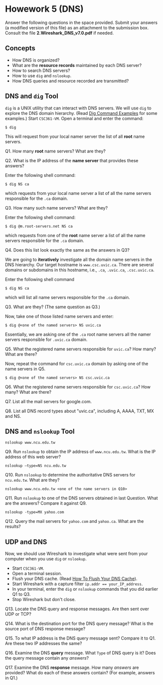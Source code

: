 # Howework 5 (DNS)

Answer the following questions in the space provided. Submit your answers (a modified version of this file) as an attachment to the submission box. Consult the file **2.Wireshark_DNS_v7.0.pdf** if needed.

## Concepts
  - How DNS is organized?
  - What are the **resource records** maintained by each DNS server?
  - How to search DNS servers?
  - How to use `dig` and `nslookup`.
  - How DNS queries and resource recorded are transmitted?


## DNS and `dig` Tool
`dig` is a UNIX utility that can interact with DNS servers. We will use `dig` to explore the DNS domain hierarchy. (Read [Dig Command Examples](https://www.thegeekstuff.com/2012/02/dig-command-examples/) for some examples.)
Start `CSC361-VM`. Open a terminal and enter the command:

    $ dig

This will request from your local namer server the list of all **root** name servers.

Q1. How many **root** name servers? What are they?
>
>
>

Q2. What is the IP address of the **name server** that provides these answers?
>
>
>

Enter the following shell command:

    $ dig NS ca

which requests from your local name server a list of all the name servers responsible for the `.ca` domain.


Q3. How many such name servers? What are they?
>
>
>

Enter the following shell command:

    $ dig @m.root-servers.net NS ca


which requests from one of the **root** name server a list of all the name servers responsible for the `.ca` domain.

Q4. Does this list look exactly the same as the answers in Q3?
>
>
>

We are going to **iteratively** investigate all the domain name servers in the DNS hierarchy. Our target hostname is `www.csc.uvic.ca`. There are several domains or subdomains in this hostname, i.e., `.ca`, `.uvic.ca`, `.csc.uvic.ca`.

Enter the following shell command

    $ dig NS ca

which will list all name servers responsible for the `.ca` domain.

Q3. What are they? (The same question as Q3.)
>
>
>

Now, take one of those listed name servers and enter:

    $ dig @<one of the named servers> NS uvic.ca

Essentially, we are asking one of the `.ca` root name servers all the namer servers responsible for `.uvic.ca` domain.


Q5. What the registered name servers responsible for `uvic.ca`? How many? What are there?
>
>
>

Now, repeat the command for `csc.uvic.ca` domain by asking one of the name servers in Q5.

    $ dig @<one of the named servers> NS csc.uvic.ca

Q6. What the registered name servers responsible for `csc.uvic.ca`? How many? What are there?
>
>
>


Q7. List all the mail servers for google.com.
>
>
>

Q8. List all DNS record types about "uvic.ca", including A, AAAA, TXT, MX and NS.
>
>
>

## DNS and `nslookup` Tool

    nslookup www.ncu.edu.tw

Q9. Run `nslookup` to obtain the IP address of  `www.ncu.edu.tw`. What is the IP address of this web server?
>
>
>

    nslookup –type=NS ncu.edu.tw

Q10. Run `nslookup` to determine the authoritative DNS servers for `ncu.edu.tw`. What are they?
>
>
>

    nslookup www.ncu.edu.tw <one of the name servers in Q10>

Q11. Run `nslookup` to one of the DNS servers obtained in last Question. What are the answers? Compare it against Q9.
>
>
>


    nslookup -type=MX yahoo.com

Q12. Query the mail servers for `yahoo.com` and `yahoo.ca`. What are the results?
>
>
>


## UDP and DNS
Now, we should use Wireshark to investigate what were sent from your computer when you use `dig` or `nslookup`.
- Start `CSC361-VM`.
- Open a terminal session.
- Flush your DNS cache. (Read [How To Flush Your DNS Cache](https://help.dreamhost.com/hc/en-us/articles/214981288-Flushing-your-DNS-cache-in-Mac-OS-X-and-Linux)).
- Start Wireshark with a capture filter `ip.addr == your_IP_address`.
- In your terminal, enter the `dig` or `nslookup` commands that you did earlier Q1 to Q3.
- Stop Wireshark but don't close.

Q13. Locate the DNS query and response messages. Are then sent over UDP or TCP?
>
>
>

Q14. What is the destination port for the DNS query message? What is the source port of DNS response message?
>
>
>

Q15. To what IP address is the DNS query message sent? Compare it to Q1. Are these two IP addresses the same?
>
>
>

Q16. Examine the DNS **query** message. What `Type` of DNS query is it? Does the query message contain any _answers_?
>
>
>

Q17. Examine the DNS **response** message. How many _answers_ are provided? What do each of these answers contain? (For example, answers in Q1.)
>
>
>

